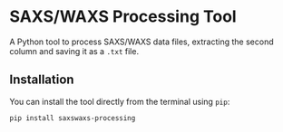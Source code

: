 # SAXS/WAXS Processing Tool

A Python tool to process SAXS/WAXS data files, extracting the second column and saving it as a `.txt` file.

## Installation

You can install the tool directly from the terminal using `pip`:

```bash
pip install saxswaxs-processing